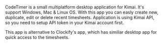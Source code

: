 CodeTimer is a small multiplatform desktop application for Kimai.
It's support Windows, Mac & Linux OS. With this app you can easly create new, duplicate, edit or delete recent timesheets.
Application is using Kimai API, so you need to setup API token in your Kimai account first. 

This app is alternative to Clockify's app, which has similiar desktop app for quick access to the timesheets.
